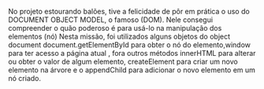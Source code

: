 No projeto estourando balões, tive a felicidade de pôr em prática o uso do DOCUMENT OBJECT MODEL, o famoso (DOM). Nele consegui compreender o quão poderoso é para usá-lo na manipulação dos elementos (nó)
Nesta missão, foi utilizados alguns objetos do object document document.getElementById para obter o nó do elemento,window para ter acesso a página atual , fora outros métodos innerHTML para alterar ou obter o valor de algum elemento, createElement para criar um novo elemento na árvore e o appendChild para adicionar o novo elemento em um nó criado.
